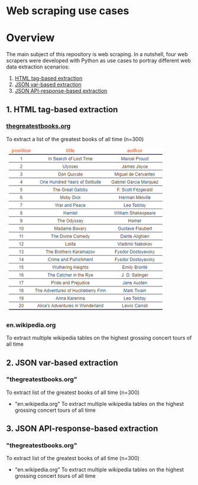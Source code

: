 # Web scraping use cases
# Overview

The main subject of this repository is web scraping. In a nutshell, four web scrapers were developed with Python as use cases to portray different web data extraction scenarios:
1. [HTML tag-based extraction](#1-html-tag-based-extraction)
2. [JSON var-based extraction](#2-json-var-based-extraction)
3. [JSON API-response-based extraction](#3-json-api-response-based-extraction)

## 1. HTML tag-based extraction
### [thegreatestbooks.org]([https://www.sciencedirect.com/science/article/pii/S2666651021000127](https://thegreatestbooks.org/))

To extract a list of the greatest books of all time (n=300)



![](https://github.com/IvoDSBarros/web-scraping-use-cases/blob/471b01c40da12924d810e1dd08d9c876e82c52d8/output/png/web_scraping_the_greatest_books_list.PNG)


### en.wikipedia.org
To extract multiple wikipedia tables on the highest grossing concert tours of all time



## 2. JSON var-based extraction
### "thegreatestbooks.org"
To extract list of the greatest books of all time (n=300)

+	"en.wikipedia.org"
To extract multiple wikipedia tables on the highest grossing concert tours of all time 

## 3. JSON API-response-based extraction
### "thegreatestbooks.org"
To extract list of the greatest books of all time (n=300)

+	"en.wikipedia.org"
To extract multiple wikipedia tables on the highest grossing concert tours of all time 

